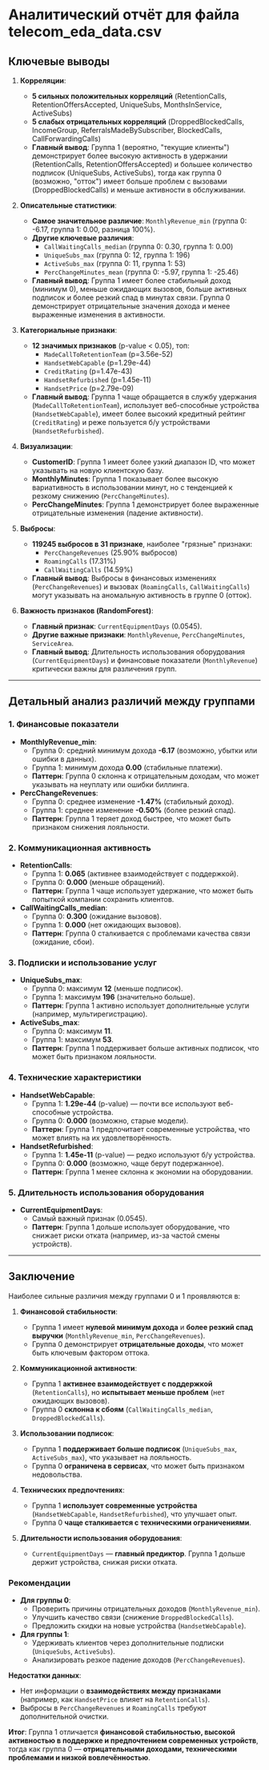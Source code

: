 

# Аналитический отчёт для файла telecom_eda_data.csv

## Ключевые выводы
1. **Корреляции**:  
   - **5 сильных положительных корреляций** (RetentionCalls, RetentionOffersAccepted, UniqueSubs, MonthsInService, ActiveSubs)  
   - **5 слабых отрицательных корреляций** (DroppedBlockedCalls, IncomeGroup, ReferralsMadeBySubscriber, BlockedCalls, CallForwardingCalls)  
   - **Главный вывод**: Группа 1 (вероятно, "текущие клиенты") демонстрирует более высокую активность в удержании (RetentionCalls, RetentionOffersAccepted) и большее количество подписок (UniqueSubs, ActiveSubs), тогда как группа 0 (возможно, "отток") имеет больше проблем с вызовами (DroppedBlockedCalls) и меньше активности в обслуживании.

2. **Описательные статистики**:  
   - **Самое значительное различие**: `MonthlyRevenue_min` (группа 0: -6.17, группа 1: 0.00, разница 100%).  
   - **Другие ключевые различия**:  
     - `CallWaitingCalls_median` (группа 0: 0.30, группа 1: 0.00)  
     - `UniqueSubs_max` (группа 0: 12, группа 1: 196)  
     - `ActiveSubs_max` (группа 0: 11, группа 1: 53)  
     - `PercChangeMinutes_mean` (группа 0: -5.97, группа 1: -25.46)  
   - **Главный вывод**: Группа 1 имеет более стабильный доход (минимум 0), меньше ожидающих вызовов, больше активных подписок и более резкий спад в минутах связи. Группа 0 демонстрирует отрицательные значения дохода и менее выраженные изменения в активности.

3. **Категориальные признаки**:  
   - **12 значимых признаков** (p-value < 0.05), топ:  
     - `MadeCallToRetentionTeam` (p=3.56e-52)  
     - `HandsetWebCapable` (p=1.29e-44)  
     - `CreditRating` (p=1.47e-43)  
     - `HandsetRefurbished` (p=1.45e-11)  
     - `HandsetPrice` (p=2.79e-09)  
   - **Главный вывод**: Группа 1 чаще обращается в службу удержания (`MadeCallToRetentionTeam`), использует веб-способные устройства (`HandsetWebCapable`), имеет более высокий кредитный рейтинг (`CreditRating`) и реже пользуется б/у устройствами (`HandsetRefurbished`).

4. **Визуализации**:  
   - **CustomerID**: Группа 1 имеет более узкий диапазон ID, что может указывать на новую клиентскую базу.  
   - **MonthlyMinutes**: Группа 1 показывает более высокую вариативность в использовании минут, но с тенденцией к резкому снижению (`PercChangeMinutes`).  
   - **PercChangeMinutes**: Группа 1 демонстрирует более выраженные отрицательные изменения (падение активности).  

5. **Выбросы**:  
   - **119245 выбросов в 31 признаке**, наиболее "грязные" признаки:  
     - `PercChangeRevenues` (25.90% выбросов)  
     - `RoamingCalls` (17.31%)  
     - `CallWaitingCalls` (14.59%)  
   - **Главный вывод**: Выбросы в финансовых изменениях (`PercChangeRevenues`) и вызовах (`RoamingCalls`, `CallWaitingCalls`) могут указывать на аномальную активность в группе 0 (отток).

6. **Важность признаков (RandomForest)**:  
   - **Главный признак**: `CurrentEquipmentDays` (0.0545).  
   - **Другие важные признаки**: `MonthlyRevenue`, `PercChangeMinutes`, `ServiceArea`.  
   - **Главный вывод**: Длительность использования оборудования (`CurrentEquipmentDays`) и финансовые показатели (`MonthlyRevenue`) критически важны для различения групп.

---

## Детальный анализ различий между группами

### 1. **Финансовые показатели**  
- **MonthlyRevenue_min**:  
  - Группа 0: средний минимум дохода **-6.17** (возможно, убытки или ошибки в данных).  
  - Группа 1: минимум дохода **0.00** (стабильные платежи).  
  - **Паттерн**: Группа 0 склонна к отрицательным доходам, что может указывать на неуплату или ошибки биллинга.  
- **PercChangeRevenues**:  
  - Группа 0: среднее изменение **-1.47%** (стабильный доход).  
  - Группа 1: среднее изменение **-0.50%** (более резкий спад).  
  - **Паттерн**: Группа 1 теряет доход быстрее, что может быть признаком снижения лояльности.  

### 2. **Коммуникационная активность**  
- **RetentionCalls**:  
  - Группа 1: **0.065** (активнее взаимодействует с поддержкой).  
  - Группа 0: **0.000** (меньше обращений).  
  - **Паттерн**: Группа 1 чаще использует удержание, что может быть попыткой компании сохранить клиентов.  
- **CallWaitingCalls_median**:  
  - Группа 0: **0.300** (ожидание вызовов).  
  - Группа 1: **0.000** (нет ожидающих вызовов).  
  - **Паттерн**: Группа 0 сталкивается с проблемами качества связи (ожидание, сбои).  

### 3. **Подписки и использование услуг**  
- **UniqueSubs_max**:  
  - Группа 0: максимум **12** (меньше подписок).  
  - Группа 1: максимум **196** (значительно больше).  
  - **Паттерн**: Группа 1 активно использует дополнительные услуги (например, мультирегистрацию).  
- **ActiveSubs_max**:  
  - Группа 0: максимум **11**.  
  - Группа 1: максимум **53**.  
  - **Паттерн**: Группа 1 поддерживает больше активных подписок, что может быть признаком лояльности.  

### 4. **Технические характеристики**  
- **HandsetWebCapable**:  
  - Группа 1: **1.29e-44** (p-value) — почти все используют веб-способные устройства.  
  - Группа 0: **0.000** (возможно, старые модели).  
  - **Паттерн**: Группа 1 предпочитает современные устройства, что может влиять на их удовлетворённость.  
- **HandsetRefurbished**:  
  - Группа 1: **1.45e-11** (p-value) — редко используют б/у устройства.  
  - Группа 0: **0.000** (возможно, чаще берут подержанное).  
  - **Паттерн**: Группа 1 менее склонна к экономии на оборудовании.  

### 5. **Длительность использования оборудования**  
- **CurrentEquipmentDays**:  
  - Самый важный признак (0.0545).  
  - **Паттерн**: Группа 1 дольше использует оборудование, что снижает риски отката (например, из-за частой смены устройств).  

---

## Заключение  
Наиболее сильные различия между группами 0 и 1 проявляются в:  
1. **Финансовой стабильности**:  
   - Группа 1 имеет **нулевой минимум дохода** и **более резкий спад выручки** (`MonthlyRevenue_min`, `PercChangeRevenues`).  
   - Группа 0 демонстрирует **отрицательные доходы**, что может быть ключевым фактором оттока.  

2. **Коммуникационной активности**:  
   - Группа 1 **активнее взаимодействует с поддержкой** (`RetentionCalls`), но **испытывает меньше проблем** (нет ожидающих вызовов).  
   - Группа 0 **склонна к сбоям** (`CallWaitingCalls_median`, `DroppedBlockedCalls`).  

3. **Использовании подписок**:  
   - Группа 1 **поддерживает больше подписок** (`UniqueSubs_max`, `ActiveSubs_max`), что указывает на лояльность.  
   - Группа 0 **ограничена в сервисах**, что может быть признаком недовольства.  

4. **Технических предпочтениях**:  
   - Группа 1 **использует современные устройства** (`HandsetWebCapable`, `HandsetRefurbished`), что улучшает опыт.  
   - Группа 0 **чаще сталкивается с техническими ограничениями**.  

5. **Длительности использования оборудования**:  
   - `CurrentEquipmentDays` — **главный предиктор**. Группа 1 дольше держит устройства, снижая риски отката.  

### Рекомендации  
- **Для группы 0**:  
  - Проверить причины отрицательных доходов (`MonthlyRevenue_min`).  
  - Улучшить качество связи (снижение `DroppedBlockedCalls`).  
  - Предложить скидки на новые устройства (`HandsetWebCapable`).  
- **Для группы 1**:  
  - Удерживать клиентов через дополнительные подписки (`UniqueSubs`, `ActiveSubs`).  
  - Анализировать резкое падение доходов (`PercChangeRevenues`).  

**Недостатки данных**:  
- Нет информации о **взаимодействиях между признаками** (например, как `HandsetPrice` влияет на `RetentionCalls`).  
- Выбросы в `PercChangeRevenues` и `RoamingCalls` требуют дополнительной очистки.  

**Итог**: Группа 1 отличается **финансовой стабильностью, высокой активностью в поддержке и предпочтением современных устройств**, тогда как группа 0 — **отрицательными доходами, техническими проблемами и низкой вовлечённостью**.